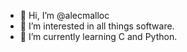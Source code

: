 - 👋 Hi, I’m @alecmalloc
- 👀 I’m interested in all things software.
- 🌱 I’m currently learning C and Python.

<!---
alecmalloc/alecmalloc is a ✨ special ✨ repository because its `README.md` (this file) appears on your GitHub profile.
You can click the Preview link to take a look at your changes.
--->
